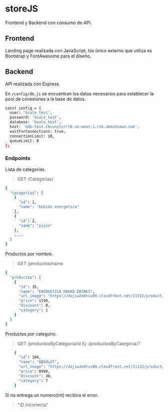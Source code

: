 # storeJS
Frontend y Backend con consumo de API.

## Frontend
Landing page realizada con JavaScript, los único externo que utiliza es Bootstrap y FontAwesome para el diseño.

## Backend
API realizada con Express.

En `/config/db.js` se encuentran los datos necesarios para establecer la pool de conexiones a la base de datos.

```bash
const config = {
  user: 'bsale_test',
  password: 'bsale_test',
  database: 'bsale_test',
  host: 'mdb-test.c6vunyturrl6.us-west-1.rds.amazonaws.com',
  waitForConnections: true,
  connectionLimit: 10,
  queueLimit: 0
};
```

### Endpoints

Lista de categorias.
> GET /Categorias/
```bash
{
  "categorias": [
    {
      "id": 1,
      "name": "bebida energetica"
    },
    {
      "id": 2,
      "name": "pisco"
    },
    ....
  ]
}
```
Productos por nombre.
> GET /productos/name
```bash
{
  "productos": [
    {
      "id": 35,
      "name": "ENERGETICA MAKKA DRINKS",
      "url_image": "https://dojiw2m9tvv09.cloudfront.net/11132/product/makka-drinks-250ml0455.jpg",
      "price": 1190,
      "discount": 0,
      "category": 1
    }
  ]
}
```
Productos por categorio.
> GET /productosByCategoria/id
> Ej: /productosByCategoria/7
```bash
    {
      "id": 104,
      "name": "ABSOLUT",
      "url_image": "https://dojiw2m9tvv09.cloudfront.net/11132/product/absolut21381.png",
      "price": 8990,
      "discount": 30,
      "category": 7
    }
```
Si no entrega un numero(int) recibira el error.

>  "ID  incorrecta"

